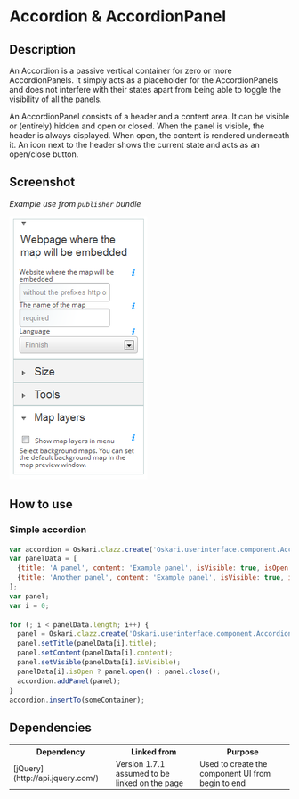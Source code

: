 # Accordion & AccordionPanel

## Description

An Accordion is a passive vertical container for zero or more AccordionPanels. It simply acts as a placeholder for the AccordionPanels and does not
interfere with their states apart from being able to toggle the visibility of all the panels.

An AccordionPanel consists of a header and a content area. It can be visible or (entirely) hidden and open or closed. When the panel is visible,
the header is always displayed. When open, the content is rendered underneath it. An icon next to the header shows the current state and acts as
an open/close button.

## Screenshot

*Example use from `publisher` bundle*

![screenshot](accordion.png)

## How to use

### Simple accordion

```javascript
var accordion = Oskari.clazz.create('Oskari.userinterface.component.Accordion');
var panelData = [
  {title: 'A panel', content: 'Example panel', isVisible: true, isOpen: true},
  {title: 'Another panel', content: 'Example panel', isVisible: true, isOpen: false}
];
var panel;
var i = 0;

for (; i < panelData.length; i++) {
  panel = Oskari.clazz.create('Oskari.userinterface.component.AccordionPanel');
  panel.setTitle(panelData[i].title);
  panel.setContent(panelData[i].content);
  panel.setVisible(panelData[i].isVisible);
  panelData[i].isOpen ? panel.open() : panel.close();
  accordion.addPanel(panel);
}
accordion.insertTo(someContainer);
```

## Dependencies

<table class="table">
  <tr>
    <th>Dependency</th><th>Linked from</th><th>Purpose</th>
  </tr>
  <tr>
    <td> [jQuery](http://api.jquery.com/) </td>
    <td> Version 1.7.1 assumed to be linked on the page</td>
    <td> Used to create the component UI from begin to end</td>
  </tr>
</table>

